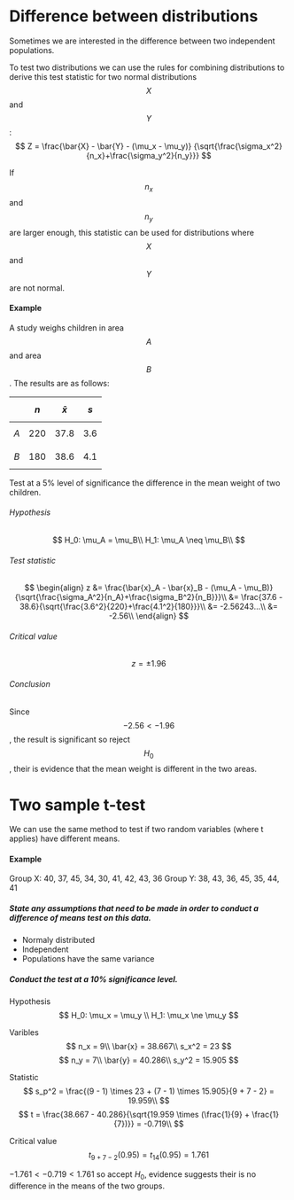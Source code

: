 # Difference between distributions
Sometimes we are interested in the difference between two independent populations.

To test two distributions we can use the rules for combining distributions to derive this test statistic for two normal distributions $$X$$ and $$Y$$:
$$
Z = \frac{\bar{X} - \bar{Y} - (\mu_x - \mu_y)}
{\sqrt{\frac{\sigma_x^2}{n_x}+\frac{\sigma_y^2}{n_y}}}
$$

If $$n_x$$ and $$n_y$$ are larger enough, this statistic can be used for distributions where $$X$$ and $$Y$$ are not normal.

#### Example
A study weighs children in area $$A$$ and area $$B$$. The results are as follows:

| | $$n$$ | $$\bar{x}$$ | $$s$$ |
| --- | --- | --- | --- |
| $$A$$ | 220 | 37.8 | 3.6 |
| $$B$$ | 180 | 38.6 | 4.1 |

Test at a 5% level of significance the difference in the mean weight of two children.	

###### Hypothesis
$$
H_0: \mu_A = \mu_B\\
H_1: \mu_A \neq \mu_B\\
$$

###### Test statistic
$$
\begin{align}
z &= \frac{\bar{x}_A - \bar{x}_B - (\mu_A - \mu_B)}{\sqrt{\frac{\sigma_A^2}{n_A}+\frac{\sigma_B^2}{n_B}}}\\
  &= \frac{37.6 - 38.6}{\sqrt{\frac{3.6^2}{220}+\frac{4.1^2}{180}}}\\
  &= -2.56243...\\
  &= -2.56\\
\end{align}
$$

###### Critical value
$$z = \pm1.96$$


###### Conclusion
Since $$-2.56 < -1.96$$, the result is significant so reject $$H_0$$, their is evidence that the mean weight is different in the two areas.

# Two sample t-test
We can use the same method to test if two random variables (where t applies) have different means. 

#### Example
Group X: 40, 37, 45, 34, 30, 41, 42, 43, 36
Group Y: 38, 43, 36, 45, 35, 44, 41

##### State any assumptions that need to be made in order to conduct a difference of means test on this data.
- Normaly distributed
- Independent
- Populations have the same variance

##### Conduct the test at a 10% significance level.
Hypothesis
$$
H_0: \mu_x = \mu_y \\
H_1: \mu_x \ne \mu_y
$$

Varibles
$$
n_x = 9\\
\bar{x} = 38.667\\
s_x^2 = 23 
$$
$$
n_y = 7\\
\bar{y} = 40.286\\
s_y^2 = 15.905 
$$

Statistic
$$
s_p^2 = \frac{(9 - 1) \times 23 + (7 - 1) \times 15.905}{9 + 7 - 2} = 19.959\\
$$
$$
t = \frac{38.667 - 40.286}{\sqrt{19.959 \times (\frac{1}{9} + \frac{1}{7})}} = -0.719\\
$$

Critical value
$$
t_{9 + 7 - 2}(0.95) = t_{14}(0.95) = 1.761
$$

$-1.761 < -0.719 < 1.761$ so accept $H_0$, evidence suggests their is no difference in the means of the two groups.